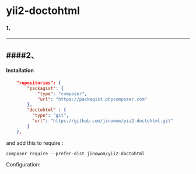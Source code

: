 # yii2-doctohtml
#### 1、
------------


####2、
------------

#### Installation

```json
    "repositories": {
        "packagist": {
            "type": "composer",
            "url": "https://packagist.phpcomposer.com"
        },
        "doctohtml" : {
          "type": "git",
          "url": "https://github.com/jinowom/yii2-doctohtml.git"
        }
    },
```

and add this to require :
```
composer require --prefer-dist jinowom/yii2-doctohtml
```
Configuration:
```php